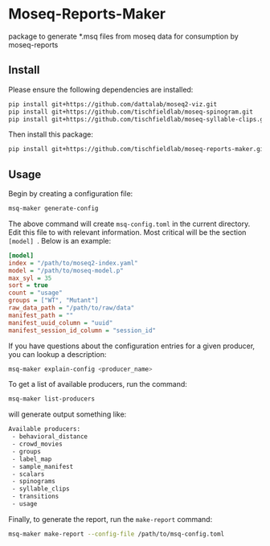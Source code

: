 # Moseq-Reports-Maker
package to generate *.msq files from moseq data for consumption by moseq-reports

## Install
Please ensure the following dependencies are installed:
```sh
pip install git+https://github.com/dattalab/moseq2-viz.git
pip install git+https://github.com/tischfieldlab/moseq-spinogram.git
pip install git+https://github.com/tischfieldlab/moseq-syllable-clips.git
```

Then install this package:
```sh
pip install git+https://github.com/tischfieldlab/moseq-reports-maker.git
```

## Usage
Begin by creating a configuration file:
```sh
msq-maker generate-config
```

The above command will create `msq-config.toml` in the current directory. Edit this file to with relevant information. Most critical
will be the section `[model] `. Below is an example:
```ini
[model]
index = "/path/to/moseq2-index.yaml"
model = "/path/to/moseq-model.p"
max_syl = 35
sort = true
count = "usage"
groups = ["WT", "Mutant"]
raw_data_path = "/path/to/raw/data"
manifest_path = ""
manifest_uuid_column = "uuid"
manifest_session_id_column = "session_id"
```

If you have questions about the configuration entries for a given producer, you can lookup a description:
```sh
msq-maker explain-config <producer_name>
```

To get a list of available producers, run the command:
```sh
msq-maker list-producers
```
will generate output something like:
```txt
Available producers:
 - behavioral_distance
 - crowd_movies
 - groups
 - label_map
 - sample_manifest
 - scalars
 - spinograms
 - syllable_clips
 - transitions
 - usage
```

Finally, to generate the report, run the `make-report` command:
```sh
msq-maker make-report --config-file /path/to/msq-config.toml
```
